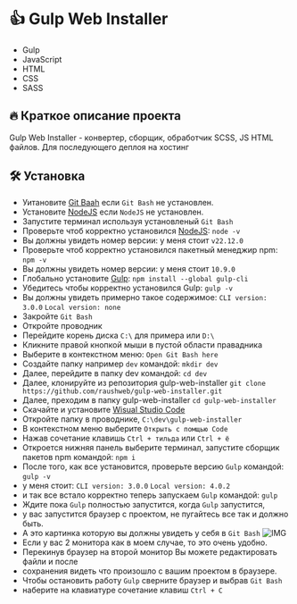 # :thumbsup: Gulp Web Installer

- Gulp
- JavaScript
- HTML
- CSS
- SASS

## :fire: Краткое описание проекта

Gulp Web Installer - конвертер, сборщик, обработчик SCSS, JS HTML файлов.
Для последующего деплоя на хостинг

## :hammer_and_wrench: Установка
* Уитановите [Git Baah](https://git-scm.com/downloads/win) если ```Git Bash``` не установлен.
* Установите [NodeJS](https://nodejs.org/en/download) если ```NodeJS``` не установлен.
* Запустите терминал используя установленый ```Git Bash```
* Проверьте чтоб корректно установился [NodeJS](https://nodejs.org/en/download):
    ```node -v```
* Вы должны увидеть номер версии:
    у меня стоит ```v22.12.0```
* Проверьте чтоб корректно установился пакетный менеджир npm:
    ```npm -v```
* Вы должны увидеть номер версии:
    у меня стоит ```10.9.0```
* Глобально установите [Gulp](https://gulpjs.com/docs/en/getting-started/quick-start/):
    ```npm install --global gulp-cli```
* Убедитесь чтобы корректно установился Gulp:
    ```gulp -v```
* Вы должны увидеть примерно такое содержимое:
    ```CLI version: 3.0.0```
    ```Local version: none```
* Закройте ```Git Bash```
* Откройте проводник
* Перейдите корень диска ```C:\``` для примера или ```D:\```
* Кликните правой кнопкой мыши в пустой области правадника
* Выберите в контекстном меню:
    ```Open Git Bash here```
* Создайте папку например ```dev``` командой:
    ```mkdir dev```
* Далее, перейдите в папку dev командой:
    ```cd dev```
* Далее, клонируйте из репозитория gulp-web-installer
    ```git clone https://github.com/raushweb/gulp-web-installer.git```
* Далее, преходим в папку gulp-web-installer
    ```cd gulp-web-installer```
* Скачайте и установите [Wisual Studio Code](https://code.visualstudio.com/download)
* Откройте папку в проводнике, ```C:\dev\gulp-web-installer```
* В контекстном меню выберите ```Открыть с помщью Code```
* Нажав сочетание клавишь ```Ctrl + тильда``` или ```Ctrl + ё```
* Откроется нижняя панель выберите терминал, запустите сборщик пакетов npm командой:
    ```npm i```
* После того, как все установится, проверьте версию ```Gulp``` командой:
    ```gulp -v```
* у меня стоит:
    ```CLI version: 3.0.0```
    ```Local version: 4.0.2```
* и так все встало корректно теперь запускаем ```Gulp``` командой:
    ```gulp```
* Ждите пока ```Gulp``` полностью запустится, когда ```Gulp``` запустится,
* у вас запустится браузер с проектом, не пугайтесь все так и должно быть.
* А это картинка которую вы должны увидеть у себя в ```Git Bash```
    ![IMG](https://raushweb.ru/assets/img/gulp-web-installer.jpg)
* Если у вас 2 монитора как в моем случае, то это очень удобно.
* Перекинув браузер на второй монитор Вы можете редактировать файли и после 
* сохранения видеть что произошло с вашим проектом в браузере.
* Чтобы остановить работу ```Gulp``` сверните браузер и выбрав ```Git Bash```
* наберите на клавиатуре сочетание клавиш ```Ctrl + C```